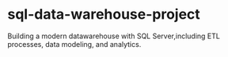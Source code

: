 # sql-data-warehouse-project
Building a modern datawarehouse with SQL Server,including ETL processes, data modeling, and analytics.
